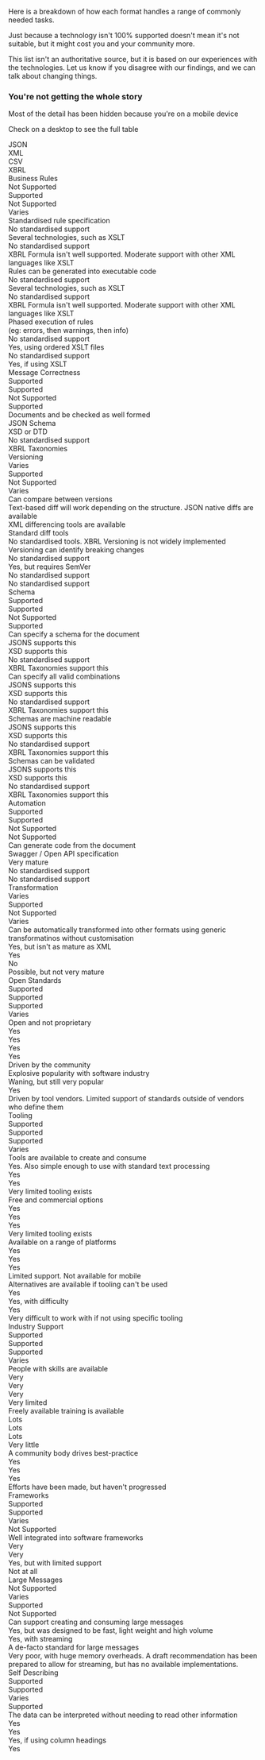 
<p>Here is a breakdown of how each format handles a range of commonly needed tasks.</p>
<p>Just because a technology isn't 100% supported doesn't mean it's not suitable, but it might cost you and your community more.</p>
<p>This list isn't an authoritative source, but it is based on our experiences with the technologies. Let us know if you disagree with our findings, and we can talk about changing things.</p>


<div class="uikit-page-alerts uikit-page-alerts--warning hide_from_desktop" role="alert">
	<h3>You're not getting the whole story</h3>
	<p>Most of the detail has been hidden because you're on a mobile device</p>
  <p>Check on a desktop to see the full table</p>
</div>



<div class="container">
<div class="row format__row">
  <div class="grids col-xs-4"><span></span></div>
  <div class="grids col-xs-2 format"><span>JSON</span></div>
  <div class="grids col-xs-2 format"><span>XML</span></div>
  <div class="grids col-xs-2 format"><span>CSV</span></div>
  <div class="grids col-xs-2 format"><span>XBRL</span></div>
</div>
<div class="row format__row format__group">
  <div class="grids col-xs-4"><span>Business Rules</span></div>
  <div class="grids col-xs-2 format"><span class="format__unsupported"><span class="format__support__text">Not Supported</span></span></div>
  <div class="grids col-xs-2 format"><span class="format__supported"><span class="format__support__text">Supported</span></span></div>
  <div class="grids col-xs-2 format"><span class="format__unsupported"><span class="format__support__text">Not Supported</span></span></div>
  <div class="grids col-xs-2 format"><span class="format__maybe"><span class="format__support__text">Varies</span></span></div>
</div>
<div class="row format__row detail__row">
  <div class="grids col-xs-4"><span>Standardised rule specification</span></div>
  <div class="grids col-xs-2 format"><span class="format__unsupported">No standardised support</span></div>
  <div class="grids col-xs-2 format"><span class="format__supported">Several technologies, such as XSLT</span></div>
  <div class="grids col-xs-2 format"><span class="format__unsupported">No standardised support</span></div>
  <div class="grids col-xs-2 format"><span class="format__maybe">XBRL Formula isn't well supported. Moderate support with other XML languages like XSLT</span></div>
</div>
<div class="row format__row detail__row">
  <div class="grids col-xs-4"><span>Rules can be generated into executable code</span></div>
  <div class="grids col-xs-2 format"><span class="format__unsupported">No standardised support</span></div>
  <div class="grids col-xs-2 format"><span class="format__supported">Several technologies, such as XSLT</span></div>
  <div class="grids col-xs-2 format"><span class="format__unsupported">No standardised support</span></div>
  <div class="grids col-xs-2 format"><span class="format__maybe">XBRL Formula isn't well supported. Moderate support with other XML languages like XSLT</span></div>
</div>
<div class="row format__row detail__row">
  <div class="grids col-xs-4"><span>Phased execution of rules<br/>(eg: errors, then warnings, then info)</span></div>
  <div class="grids col-xs-2 format"><span class="format__unsupported">No standardised support</span></div>
  <div class="grids col-xs-2 format"><span class="format__supported">Yes, using ordered XSLT files</span></div>
  <div class="grids col-xs-2 format"><span class="format__unsupported">No standardised support</span></div>
  <div class="grids col-xs-2 format"><span class="format__maybe">Yes, if using XSLT</span></div>
</div>
<div class="row format__row format__group">
  <div class="grids col-xs-4"><span>Message Correctness</span></div>
  <div class="grids col-xs-2 format"><span class="format__supported"><span class="format__support__text">Supported</span></span></div>
  <div class="grids col-xs-2 format"><span class="format__supported"><span class="format__support__text">Supported</span></span></div>
  <div class="grids col-xs-2 format"><span class="format__unsupported"><span class="format__support__text">Not Supported</span></span></div>
  <div class="grids col-xs-2 format"><span class="format__supported"><span class="format__support__text">Supported</span></span></div>
</div>
<div class="row format__row detail__row">
  <div class="grids col-xs-4"><span>Documents and be checked as well formed</span></div>
  <div class="grids col-xs-2 format"><span class="format__supported">JSON Schema</span></div>
  <div class="grids col-xs-2 format"><span class="format__supported">XSD or DTD</span></div>
  <div class="grids col-xs-2 format"><span class="format__unsupported">No standardised support</span></div>
  <div class="grids col-xs-2 format"><span class="format__supported">XBRL Taxonomies</span></div>
</div>
<div class="row format__row format__group">
  <div class="grids col-xs-4"><span>Versioning</span></div>
  <div class="grids col-xs-2 format"><span class="format__maybe"><span class="format__support__text">Varies</span></span></div>
  <div class="grids col-xs-2 format"><span class="format__supported"><span class="format__support__text">Supported</span></span></div>
  <div class="grids col-xs-2 format"><span class="format__unsupported"><span class="format__support__text">Not Supported</span></span></div>
  <div class="grids col-xs-2 format"><span class="format__maybe"><span class="format__support__text">Varies</span></span></div>
</div>
<div class="row format__row detail__row">
  <div class="grids col-xs-4"><span>Can compare between versions</span></div>
  <div class="grids col-xs-2 format"><span class="format__maybe">Text-based diff will work depending on the structure. JSON native diffs are available</span></div>
  <div class="grids col-xs-2 format"><span class="format__supported">XML differencing tools are available</span></div>
  <div class="grids col-xs-2 format"><span class="format__supported">Standard diff tools</span></div>
  <div class="grids col-xs-2 format"><span class="format__maybe">No standardised tools. XBRL Versioning is not widely implemented</span></div>
</div>
<div class="row format__row detail__row">
  <div class="grids col-xs-4"><span>Versioning can identify breaking changes</span></div>
  <div class="grids col-xs-2 format"><span class="format__unsupported">No standardised support</span></div>
  <div class="grids col-xs-2 format"><span class="format__supported">Yes, but requires SemVer</span></div>
  <div class="grids col-xs-2 format"><span class="format__unsupported">No standardised support</span></div>
  <div class="grids col-xs-2 format"><span class="format__unsupported">No standardised support</span></div>
</div>
<div class="row format__row format__group">
  <div class="grids col-xs-4"><span>Schema</span></div>
  <div class="grids col-xs-2 format"><span class="format__supported"><span class="format__support__text">Supported</span></span></div>
  <div class="grids col-xs-2 format"><span class="format__supported"><span class="format__support__text">Supported</span></span></div>
  <div class="grids col-xs-2 format"><span class="format__unsupported"><span class="format__support__text">Not Supported</span></span></div>
  <div class="grids col-xs-2 format"><span class="format__supported"><span class="format__support__text">Supported</span></span></div>
</div>
<div class="row format__row detail__row">
  <div class="grids col-xs-4"><span>Can specify a schema for the document</span></div>
  <div class="grids col-xs-2 format"><span class="format__supported">JSONS supports this</span></div>
  <div class="grids col-xs-2 format"><span class="format__supported">XSD supports this</span></div>
  <div class="grids col-xs-2 format"><span class="format__unsupported">No standardised support</span></div>
  <div class="grids col-xs-2 format"><span class="format__supported">XBRL Taxonomies support this</span></div>
</div>
<div class="row format__row detail__row">
  <div class="grids col-xs-4"><span>Can specify all valid combinations</span></div>
  <div class="grids col-xs-2 format"><span class="format__supported">JSONS supports this</span></div>
  <div class="grids col-xs-2 format"><span class="format__supported">XSD supports this</span></div>
  <div class="grids col-xs-2 format"><span class="format__unsupported">No standardised support</span></div>
  <div class="grids col-xs-2 format"><span class="format__supported">XBRL Taxonomies support this</span></div>
</div>
<div class="row format__row detail__row">
  <div class="grids col-xs-4"><span>Schemas are machine readable</span></div>
  <div class="grids col-xs-2 format"><span class="format__supported">JSONS supports this</span></div>
  <div class="grids col-xs-2 format"><span class="format__supported">XSD supports this</span></div>
  <div class="grids col-xs-2 format"><span class="format__unsupported">No standardised support</span></div>
  <div class="grids col-xs-2 format"><span class="format__supported">XBRL Taxonomies support this</span></div>
</div>
<div class="row format__row detail__row">
  <div class="grids col-xs-4"><span>Schemas can be validated</span></div>
  <div class="grids col-xs-2 format"><span class="format__supported">JSONS supports this</span></div>
  <div class="grids col-xs-2 format"><span class="format__supported">XSD supports this</span></div>
  <div class="grids col-xs-2 format"><span class="format__unsupported">No standardised support</span></div>
  <div class="grids col-xs-2 format"><span class="format__supported">XBRL Taxonomies support this</span></div>
</div>
<div class="row format__row format__group">
  <div class="grids col-xs-4"><span>Automation</span></div>
  <div class="grids col-xs-2 format"><span class="format__supported"><span class="format__support__text">Supported</span></span></div>
  <div class="grids col-xs-2 format"><span class="format__supported"><span class="format__support__text">Supported</span></span></div>
  <div class="grids col-xs-2 format"><span class="format__unsupported"><span class="format__support__text">Not Supported</span></span></div>
  <div class="grids col-xs-2 format"><span class="format__unsupported"><span class="format__support__text">Not Supported</span></span></div>
</div>
<div class="row format__row detail__row">
  <div class="grids col-xs-4"><span>Can generate code from the document</span></div>
  <div class="grids col-xs-2 format"><span class="format__supported">Swagger / Open API specification</span></div>
  <div class="grids col-xs-2 format"><span class="format__supported">Very mature</span></div>
  <div class="grids col-xs-2 format"><span class="format__unsupported">No standardised support</span></div>
  <div class="grids col-xs-2 format"><span class="format__unsupported">No standardised support</span></div>
</div>
<div class="row format__row format__group">
  <div class="grids col-xs-4"><span>Transformation</span></div>
  <div class="grids col-xs-2 format"><span class="format__maybe"><span class="format__support__text">Varies</span></span></div>
  <div class="grids col-xs-2 format"><span class="format__supported"><span class="format__support__text">Supported</span></span></div>
  <div class="grids col-xs-2 format"><span class="format__unsupported"><span class="format__support__text">Not Supported</span></span></div>
  <div class="grids col-xs-2 format"><span class="format__maybe"><span class="format__support__text">Varies</span></span></div>
</div>
<div class="row format__row detail__row">
  <div class="grids col-xs-4"><span>Can be automatically transformed into other formats using generic transformatinos without customisation</span></div>
  <div class="grids col-xs-2 format"><span class="format__maybe">Yes, but isn't as mature as XML</span></div>
  <div class="grids col-xs-2 format"><span class="format__supported">Yes</span></div>
  <div class="grids col-xs-2 format"><span class="format__unsupported">No</span></div>
  <div class="grids col-xs-2 format"><span class="format__maybe">Possible, but not very mature</span></div>
</div>
<div class="row format__row format__group">
  <div class="grids col-xs-4"><span>Open Standards</span></div>
  <div class="grids col-xs-2 format"><span class="format__supported"><span class="format__support__text">Supported</span></span></div>
  <div class="grids col-xs-2 format"><span class="format__supported"><span class="format__support__text">Supported</span></span></div>
  <div class="grids col-xs-2 format"><span class="format__supported"><span class="format__support__text">Supported</span></span></div>
  <div class="grids col-xs-2 format"><span class="format__maybe"><span class="format__support__text">Varies</span></span></div>
</div>
<div class="row format__row detail__row">
  <div class="grids col-xs-4"><span>Open and not proprietary</span></div>
  <div class="grids col-xs-2 format"><span class="format__supported">Yes</span></div>
  <div class="grids col-xs-2 format"><span class="format__supported">Yes</span></div>
  <div class="grids col-xs-2 format"><span class="format__supported">Yes</span></div>
  <div class="grids col-xs-2 format"><span class="format__supported">Yes</span></div>
</div>
<div class="row format__row detail__row">
  <div class="grids col-xs-4"><span>Driven by the community</span></div>
  <div class="grids col-xs-2 format"><span class="format__supported">Explosive popularity with software industry</span></div>
  <div class="grids col-xs-2 format"><span class="format__supported">Waning, but still very popular</span></div>
  <div class="grids col-xs-2 format"><span class="format__supported">Yes</span></div>
  <div class="grids col-xs-2 format"><span class="format__maybe">Driven by tool vendors. Limited support of standards outside of vendors who define them</span></div>
</div>
<div class="row format__row format__group">
  <div class="grids col-xs-4"><span>Tooling</span></div>
  <div class="grids col-xs-2 format"><span class="format__supported"><span class="format__support__text">Supported</span></span></div>
  <div class="grids col-xs-2 format"><span class="format__supported"><span class="format__support__text">Supported</span></span></div>
  <div class="grids col-xs-2 format"><span class="format__supported"><span class="format__support__text">Supported</span></span></div>
  <div class="grids col-xs-2 format"><span class="format__maybe"><span class="format__support__text">Varies</span></span></div>
</div>
<div class="row format__row detail__row">
  <div class="grids col-xs-4"><span>Tools are available to create and consume</span></div>
  <div class="grids col-xs-2 format"><span class="format__supported">Yes. Also simple enough to use with standard text processing</span></div>
  <div class="grids col-xs-2 format"><span class="format__supported">Yes</span></div>
  <div class="grids col-xs-2 format"><span class="format__supported">Yes</span></div>
  <div class="grids col-xs-2 format"><span class="format__maybe">Very limited tooling exists</span></div>
</div>
<div class="row format__row detail__row">
  <div class="grids col-xs-4"><span>Free and commercial options</span></div>
  <div class="grids col-xs-2 format"><span class="format__supported">Yes</span></div>
  <div class="grids col-xs-2 format"><span class="format__supported">Yes</span></div>
  <div class="grids col-xs-2 format"><span class="format__supported">Yes</span></div>
  <div class="grids col-xs-2 format"><span class="format__maybe">Very limited tooling exists</span></div>
</div>
<div class="row format__row detail__row">
  <div class="grids col-xs-4"><span>Available on a range of platforms</span></div>
  <div class="grids col-xs-2 format"><span class="format__supported">Yes</span></div>
  <div class="grids col-xs-2 format"><span class="format__supported">Yes</span></div>
  <div class="grids col-xs-2 format"><span class="format__supported">Yes</span></div>
  <div class="grids col-xs-2 format"><span class="format__unsupported">Limited support. Not available for mobile</span></div>
</div>
<div class="row format__row detail__row">
  <div class="grids col-xs-4"><span>Alternatives are available if tooling can't be used</span></div>
  <div class="grids col-xs-2 format"><span class="format__supported">Yes</span></div>
  <div class="grids col-xs-2 format"><span class="format__supported">Yes, with difficulty</span></div>
  <div class="grids col-xs-2 format"><span class="format__supported">Yes</span></div>
  <div class="grids col-xs-2 format"><span class="format__unsupported">Very difficult to work with if not using specific tooling</span></div>
</div>
<div class="row format__row format__group">
  <div class="grids col-xs-4"><span>Industry Support</span></div>
  <div class="grids col-xs-2 format"><span class="format__supported"><span class="format__support__text">Supported</span></span></div>
  <div class="grids col-xs-2 format"><span class="format__supported"><span class="format__support__text">Supported</span></span></div>
  <div class="grids col-xs-2 format"><span class="format__supported"><span class="format__support__text">Supported</span></span></div>
  <div class="grids col-xs-2 format"><span class="format__maybe"><span class="format__support__text">Varies</span></span></div>
</div>
<div class="row format__row detail__row">
  <div class="grids col-xs-4"><span>People with skills are available</span></div>
  <div class="grids col-xs-2 format"><span class="format__supported">Very</span></div>
  <div class="grids col-xs-2 format"><span class="format__supported">Very</span></div>
  <div class="grids col-xs-2 format"><span class="format__supported">Very</span></div>
  <div class="grids col-xs-2 format"><span class="format__unsupported">Very limited</span></div>
</div>
<div class="row format__row detail__row">
  <div class="grids col-xs-4"><span>Freely available training is available</span></div>
  <div class="grids col-xs-2 format"><span class="format__supported">Lots</span></div>
  <div class="grids col-xs-2 format"><span class="format__supported">Lots</span></div>
  <div class="grids col-xs-2 format"><span class="format__supported">Lots</span></div>
  <div class="grids col-xs-2 format"><span class="format__unsupported">Very little</span></div>
</div>
<div class="row format__row detail__row">
  <div class="grids col-xs-4"><span>A community body drives best-practice</span></div>
  <div class="grids col-xs-2 format"><span class="format__supported">Yes</span></div>
  <div class="grids col-xs-2 format"><span class="format__supported">Yes</span></div>
  <div class="grids col-xs-2 format"><span class="format__supported">Yes</span></div>
  <div class="grids col-xs-2 format"><span class="format__unsupported">Efforts have been made, but haven't progressed</span></div>
</div>
<div class="row format__row format__group">
  <div class="grids col-xs-4"><span>Frameworks</span></div>
  <div class="grids col-xs-2 format"><span class="format__supported"><span class="format__support__text">Supported</span></span></div>
  <div class="grids col-xs-2 format"><span class="format__supported"><span class="format__support__text">Supported</span></span></div>
  <div class="grids col-xs-2 format"><span class="format__maybe"><span class="format__support__text">Varies</span></span></div>
  <div class="grids col-xs-2 format"><span class="format__unsupported"><span class="format__support__text">Not Supported</span></span></div>
</div>
<div class="row format__row detail__row">
  <div class="grids col-xs-4"><span>Well integrated into software frameworks</span></div>
  <div class="grids col-xs-2 format"><span class="format__supported">Very</span></div>
  <div class="grids col-xs-2 format"><span class="format__supported">Very</span></div>
  <div class="grids col-xs-2 format"><span class="format__maybe">Yes, but with limited support</span></div>
  <div class="grids col-xs-2 format"><span class="format__unsupported">Not at all</span></div>
</div>
<div class="row format__row format__group">
  <div class="grids col-xs-4"><span>Large Messages</span></div>
  <div class="grids col-xs-2 format"><span class="format__unsupported"><span class="format__support__text">Not Supported</span></span></div>
  <div class="grids col-xs-2 format"><span class="format__maybe"><span class="format__support__text">Varies</span></span></div>
  <div class="grids col-xs-2 format"><span class="format__supported"><span class="format__support__text">Supported</span></span></div>
  <div class="grids col-xs-2 format"><span class="format__unsupported"><span class="format__support__text">Not Supported</span></span></div>
</div>
<div class="row format__row detail__row">
  <div class="grids col-xs-4"><span>Can support creating and consuming large messages</span></div>
  <div class="grids col-xs-2 format"><span class="format__supported">Yes, but was designed to be fast, light weight and high volume</span></div>
  <div class="grids col-xs-2 format"><span class="format__supported">Yes, with streaming</span></div>
  <div class="grids col-xs-2 format"><span class="format__supported">A de-facto standard for large messages</span></div>
  <div class="grids col-xs-2 format"><span class="format__unsupported">Very poor, with huge memory overheads. A draft recommendation has been prepared to allow for streaming, but has no available implementations.</span></div>
</div>
<div class="row format__row format__group">
  <div class="grids col-xs-4"><span>Self Describing</span></div>
  <div class="grids col-xs-2 format"><span class="format__supported"><span class="format__support__text">Supported</span></span></div>
  <div class="grids col-xs-2 format"><span class="format__supported"><span class="format__support__text">Supported</span></span></div>
  <div class="grids col-xs-2 format"><span class="format__maybe"><span class="format__support__text">Varies</span></span></div>
  <div class="grids col-xs-2 format"><span class="format__supported"><span class="format__support__text">Supported</span></span></div>
</div>
<div class="row format__row detail__row">
  <div class="grids col-xs-4"><span>The data can be interpreted without needing to read other information</span></div>
  <div class="grids col-xs-2 format"><span class="format__supported">Yes</span></div>
  <div class="grids col-xs-2 format"><span class="format__supported">Yes</span></div>
  <div class="grids col-xs-2 format"><span class="format__maybe">Yes, if using column headings</span></div>
  <div class="grids col-xs-2 format"><span class="format__supported">Yes</span></div>
</div>
</div>
